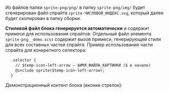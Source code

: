 Из файлов папки `sprite-png/png/` в папку `sprite-png/img/` будет сгенерирован файл спрайта `sprite-ЧИСЛОВОЙ_ИНДЕКС.svg`, который далее будет скопирован в папку сборки.

**Стилевой файл блока генерируется автоматически** и содержит примеси для использования спрайтов. Отдельный файл элемента `sprite-png__demo.scss` содержит вызов примеси, генерирующей стили для всех составных частей спрайта. Пример использования части спрайта для конкретного селектора:

<pre class="code">
  <code>.selector {</code>
  <code>  // $temp-icon-left-arrow — $ИМЯ_ФАЙЛА_КАРТИНКИ ($ в начале)</code>
  <code>  @include sprite($temp-icon-left-arrow);</code>
  <code>}</code>
</pre>

Демонстрационный контент блока (иконки стрелок):

<div class="temp-icon-right-arrow" style="display: inline-block;"></div>
<div class="temp-icon-left-arrow" style="display: inline-block;"></div>
